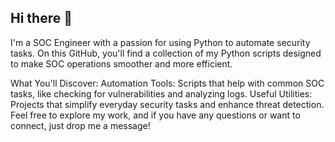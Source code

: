 ## Hi there 👋

I'm a SOC Engineer with a passion for using Python to automate security tasks. On this GitHub, you'll find a collection of my Python scripts designed to make SOC operations smoother and more efficient.

What You'll Discover:
Automation Tools: Scripts that help with common SOC tasks, like checking for vulnerabilities and analyzing logs.
Useful Utilities: Projects that simplify everyday security tasks and enhance threat detection.
Feel free to explore my work, and if you have any questions or want to connect, just drop me a message!

 
<!--
**sandw0rmexe/sandw0rmexe** is a ✨ _special_ ✨ repository because its `README.md` (this file) appears on your GitHub profile.

Here are some ideas to get you started:

- 🔭 I’m currently working on ...
- 🌱 I’m currently learning ...
- 👯 I’m looking to collaborate on ...
- 🤔 I’m looking for help with ...
- 💬 Ask me about ...
- 📫 How to reach me: ...
- 😄 Pronouns: ...
- ⚡ Fun fact: ...
-->
